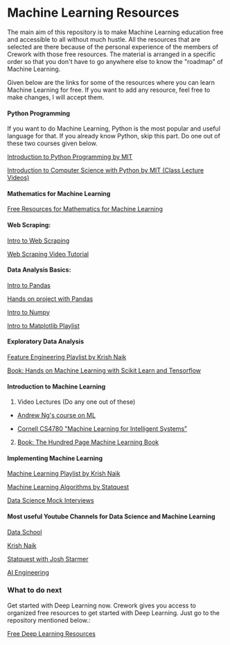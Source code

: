 # Machine Learning Resources

The main aim of this repository is to make Machine Learning education free and accessible to all without much hustle. All the resources that are selected are there because of the personal experience of the members of Crework with those free resources. The material is arranged in a specific order so that you don't have to go anywhere else to know the "roadmap" of Machine Learning.

Given below are the links for some of the resources where you can learn Machine Learning for free. If you want to add any resource, feel free to make changes, I will accept them. 

#### Python Programming

If you want to do Machine Learning, Python is the most popular and useful language for that. If you already know Python, skip this part. Do one out of these two courses given below.

[Introduction to Python Programming by MIT](https://www.youtube.com/playlist?list=PLRJdqdXieSHN0U9AdnmwD-9QcR9hmw04d)

[Introduction to Computer Science with Python by MIT (Class Lecture Videos)](https://www.youtube.com/playlist?list=PLUl4u3cNGP63WbdFxL8giv4yhgdMGaZNA)

#### Mathematics for Machine Learning

[Free Resources for Mathematics for Machine Learning](https://github.com/Crework/Mathematics-for-Machine-Learning)

#### Web Scraping:

[Intro to Web Scraping](https://towardsdatascience.com/data-science-skills-web-scraping-using-python-d1a85ef607ed)

[Web Scraping Video Tutorial](https://youtu.be/XQgXKtPSzUI)

#### Data Analysis Basics:

[Intro to Pandas](https://youtu.be/vmEHCJofslg)

[Hands on project with Pandas](https://youtu.be/eMOA1pPVUc4)

[Intro to Numpy](https://youtu.be/QUT1VHiLmmI)

[Intro to Matplotlib Playlist](https://www.youtube.com/playlist?list=PL-osiE80TeTvipOqomVEeZ1HRrcEvtZB_)

#### Exploratory Data Analysis

[Feature Engineering Playlist by Krish Naik](https://www.youtube.com/playlist?list=PLZoTAELRMXVPwYGE2PXD3x0bfKnR0cJjN)

[Book: Hands on Machine Learning with Scikit Learn and Tensorflow](https://github.com/Crework/ML-Resources/blob/main/ML%20Books/Hands%20on%20Machine%20Learning%20with%20Scikit%20Learn%20Keras%20and%20TensorFlow.pdf)

#### Introduction to Machine Learning

1. Video Lectures (Do any one out of these)
- [Andrew Ng's course on ML](https://www.youtube.com/playlist?list=PLLssT5z_DsK-h9vYZkQkYNWcItqhlRJLN)

- [Cornell CS4780 "Machine Learning for Intelligent Systems"](https://www.youtube.com/playlist?list=PLl8OlHZGYOQ7bkVbuRthEsaLr7bONzbXS)

2. [Book: The Hundred Page Machine Learning Book](https://github.com/Crework/ML-Resources/blob/main/ML%20Books/The%20Hundred%20Page%20Machine%20Learning%20Book.pdf)

#### Implementing Machine Learning

[Machine Learning Playlist by Krish Naik](https://www.youtube.com/playlist?list=PLZoTAELRMXVPBTrWtJkn3wWQxZkmTXGwe)

[Machine Learning Algorithms by Statquest](https://www.youtube.com/playlist?list=PLblh5JKOoLUICTaGLRoHQDuF_7q2GfuJF)

[Data Science Mock Interviews](https://www.youtube.com/playlist?list=PLZoTAELRMXVN4ypDZ4Qd0nfWR_I7xl368)

#### Most useful Youtube Channels for Data Science and Machine Learning

[Data School](https://www.youtube.com/user/dataschool)

[Krish Naik](https://www.youtube.com/user/krishnaik06)

[Statquest with Josh Starmer](https://www.youtube.com/user/joshstarmer)

[AI Engineering](https://www.youtube.com/c/AIEngineeringLife)

### What to do next

Get started with Deep Learning now. Crework gives you access to organized free resources to get started with Deep Learning. Just go to the repository mentioned below.:

[Free Deep Learning Resources](https://github.com/Crework/Deep-Learning-Resources)
